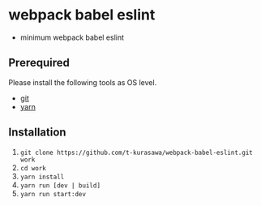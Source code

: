 # webpack babel eslint
- minimum webpack babel eslint

## Prerequired
Please install the following tools as OS level.
- [git](https://git-scm.com/)
- [yarn](https://yarnpkg.com/)

## Installation
1. `git clone https://github.com/t-kurasawa/webpack-babel-eslint.git work`
1. `cd work`
1. `yarn install`
1. `yarn run [dev | build]`
1. `yarn run start:dev`
